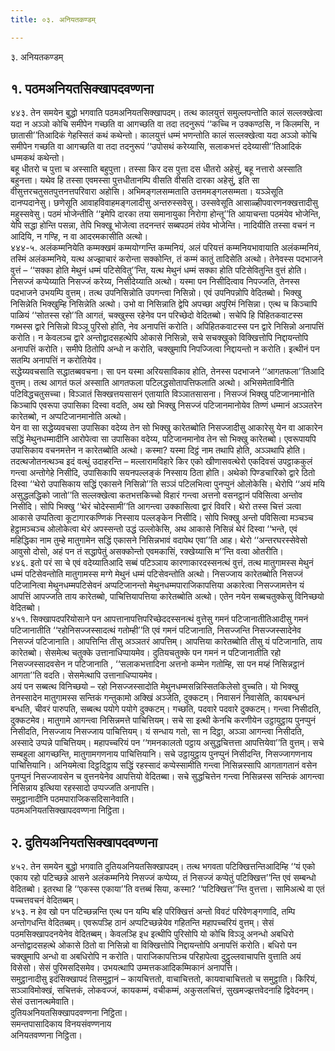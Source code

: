 ```yaml
---
title: ०३. अनियतकण्डम्

---
```

३. अनियतकण्डम्  


## १. पठमअनियतसिक्खापदवण्णना

४४३. तेन समयेन बुद्धो भगवाति पठमअनियतसिक्खापदम्। तत्थ कालयुत्तं समुल्लपन्तोति कालं सल्लक्खेत्वा यदा न अञ्ञो कोचि समीपेन गच्छति वा आगच्छति वा तदा तदनुरूपं ‘‘कच्चि न उक्कण्ठसि, न किलमसि, न छातासी’’तिआदिकं गेहस्सितं कथं कथेन्तो। कालयुत्तं धम्मं भणन्तोति कालं सल्लक्खेत्वा यदा अञ्ञो कोचि समीपेन गच्छति वा आगच्छति वा तदा तदनुरूपं ‘‘उपोसथं करेय्यासि, सलाकभत्तं ददेय्यासी’’तिआदिकं धम्मकथं कथेन्तो।  
बहू धीतरो च पुत्ता च अस्साति बहुपुत्ता। तस्सा किर दस पुत्ता दस धीतरो अहेसुं, बहू नत्तारो अस्साति बहुनत्ता। यथेव हि तस्सा एवमस्सा पुत्तधीतानम्पि वीसति वीसति दारका अहेसुं, इति सा वीसुत्तरचतुसतपुत्तनत्तपरिवारा अहोसि। अभिमङ्गलसम्मताति उत्तममङ्गलसम्मता। यञ्ञेसूति दानप्पदानेसु। छणेसूति आवाहविवाहमङ्गलादीसु अन्तरुस्सवेसु। उस्सवेसूति आसाळ्हीपवारणनक्खत्तादीसु महुस्सवेसु। पठमं भोजेन्तीति ‘‘इमेपि दारका तया समानायुका निरोगा होन्तू’’ति आयाचन्ता पठमंयेव भोजेन्ति, येपि सद्धा होन्ति पसन्ना, तेपि भिक्खू भोजेत्वा तदनन्तरं सब्बपठमं तंयेव भोजेन्ति। नादियीति तस्सा वचनं न आदियि, न गण्हि, न वा आदरमकासीति अत्थो।  
४४४-५. अलंकम्मनियेति कम्मक्खमं कम्मयोग्गन्ति कम्मनियं, अलं परियत्तं कम्मनियभावायाति अलंकम्मनियं, तस्मिं अलंकम्मनिये, यत्थ अज्झाचारं करोन्ता सक्कोन्ति, तं कम्मं कातुं तादिसेति अत्थो। तेनेवस्स पदभाजने वुत्तं – ‘‘सक्का होति मेथुनं धम्मं पटिसेवितु’’न्ति, यत्थ मेथुनं धम्मं सक्का होति पटिसेवितुन्ति वुत्तं होति। निसज्जं कप्पेय्याति निसज्जं करेय्य, निसीदेय्याति अत्थो। यस्मा पन निसीदित्वाव निपज्जति, तेनस्स पदभाजने उभयम्पि वुत्तम्। तत्थ उपनिसिन्नोति उपगन्त्वा निसिन्नो। एवं उपनिपन्नोपि वेदितब्बो। भिक्खु निसिन्नेति भिक्खुम्हि निसिन्नेति अत्थो। उभो वा निसिन्नाति द्वेपि अपच्छा अपुरिमं निसिन्ना। एत्थ च किञ्चापि पाळियं ‘‘सोतस्स रहो’’ति आगतं, चक्खुस्स रहेनेव पन परिच्छेदो वेदितब्बो। सचेपि हि पिहितकवाटस्स गब्भस्स द्वारे निसिन्नो विञ्ञू पुरिसो होति, नेव अनापत्तिं करोति। अपिहितकवाटस्स पन द्वारे निसिन्नो अनापत्तिं करोति। न केवलञ्च द्वारे अन्तोद्वादसहत्थेपि ओकासे निसिन्नो, सचे सचक्खुको विक्खित्तोपि निद्दायन्तोपि अनापत्तिं करोति। समीपे ठितोपि अन्धो न करोति, चक्खुमापि निपज्जित्वा निद्दायन्तो न करोति। इत्थीनं पन सतम्पि अनापत्तिं न करोतियेव।  
सद्धेय्यवचसाति सद्धातब्बवचना। सा पन यस्मा अरियसाविकाव होति, तेनस्स पदभाजने ‘‘आगतफला’’तिआदि वुत्तम्। तत्थ आगतं फलं अस्साति आगतफला पटिलद्धसोतापत्तिफलाति अत्थो। अभिसमेताविनीति पटिविद्धचतुसच्चा। विञ्ञातं सिक्खत्तयसासनं एतायाति विञ्ञातसासना। निसज्जं भिक्खु पटिजानमानोति किञ्चापि एवरूपा उपासिका दिस्वा वदति, अथ खो भिक्खु निसज्जं पटिजानमानोयेव तिण्णं धम्मानं अञ्ञतरेन कारेतब्बो, न अप्पटिजानमानोति अत्थो।  
येन वा सा सद्धेय्यवचसा उपासिका वदेय्य तेन सो भिक्खु कारेतब्बोति निसज्जादीसु आकारेसु येन वा आकारेन सद्धिं मेथुनधम्मादीनि आरोपेत्वा सा उपासिका वदेय्य, पटिजानमानोव तेन सो भिक्खु कारेतब्बो। एवरूपायपि उपासिकाय वचनमत्तेन न कारेतब्बोति अत्थो। कस्मा? यस्मा दिट्ठं नाम तथापि होति, अञ्ञथापि होति।  
तदत्थजोतनत्थञ्च इदं वत्थुं उदाहरन्ति – मल्लारामविहारे किर एको खीणासवत्थेरो एकदिवसं उपट्ठाककुलं गन्त्वा अन्तोगेहे निसीदि, उपासिकापि सयनपल्लङ्कं निस्साय ठिता होति। अथेको पिण्डचारिको द्वारे ठितो दिस्वा ‘‘थेरो उपासिकाय सद्धिं एकासने निसिन्नो’’ति सञ्ञं पटिलभित्वा पुनप्पुनं ओलोकेसि। थेरोपि ‘‘अयं मयि असुद्धलद्धिको जातो’’ति सल्लक्खेत्वा कतभत्तकिच्चो विहारं गन्त्वा अत्तनो वसनट्ठानं पविसित्वा अन्तोव निसीदि। सोपि भिक्खु ‘‘थेरं चोदेस्सामी’’ति आगन्त्वा उक्कासित्वा द्वारं विवरि। थेरो तस्स चित्तं ञत्वा आकासे उप्पतित्वा कूटागारकण्णिकं निस्साय पल्लङ्केन निसीदि। सोपि भिक्खु अन्तो पविसित्वा मञ्चञ्च हेट्ठामञ्चञ्च ओलोकेत्वा थेरं अपस्सन्तो उद्धं उल्लोकेसि, अथ आकासे निसिन्नं थेरं दिस्वा ‘‘भन्ते, एवं महिद्धिका नाम तुम्हे मातुगामेन सद्धिं एकासने निसिन्नभावं वदापेथ एवा’’ति आह। थेरो ‘‘अन्तरघरस्सेवेसो आवुसो दोसो, अहं पन तं सद्धापेतुं असक्कोन्तो एवमकासिं, रक्खेय्यासि म’’न्ति वत्वा ओतरीति।  
४४६. इतो परं सा चे एवं वदेय्यातिआदि सब्बं पटिञ्ञाय कारणाकारदस्सनत्थं वुत्तं, तत्थ मातुगामस्स मेथुनं धम्मं पटिसेवन्तोति मातुगामस्स मग्गे मेथुनं धम्मं पटिसेवन्तोति अत्थो। निसज्जाय कारेतब्बोति निसज्जं पटिजानित्वा मेथुनधम्मपटिसेवनं अप्पटिजानन्तो मेथुनधम्मपाराजिकापत्तिया अकारेत्वा निसज्जामत्तेन यं आपत्तिं आपज्जति ताय कारेतब्बो, पाचित्तियापत्तिया कारेतब्बोति अत्थो। एतेन नयेन सब्बचतुक्केसु विनिच्छयो वेदितब्बो।  
४५१. सिक्खापदपरियोसाने पन आपत्तानापत्तिपरिच्छेददस्सनत्थं वुत्तेसु गमनं पटिजानातीतिआदीसु गमनं पटिजानातीति ‘‘रहोनिसज्जस्सादत्थं गतोम्ही’’ति एवं गमनं पटिजानाति, निसज्जन्ति निसज्जस्सादेनेव निसज्जं पटिजानाति। आपत्तिन्ति तीसु अञ्ञतरं आपत्तिम्। आपत्तिया कारेतब्बोति तीसु यं पटिजानाति, ताय कारेतब्बो। सेसमेत्थ चतुक्के उत्तानाधिप्पायमेव। दुतियचतुक्के पन गमनं न पटिजानातीति रहो निसज्जस्सादवसेन न पटिजानाति , ‘‘सलाकभत्तादिना अत्तनो कम्मेन गतोम्हि, सा पन मय्हं निसिन्नट्ठानं आगता’’ति वदति। सेसमेत्थापि उत्तानाधिप्पायमेव।  
अयं पन सब्बत्थ विनिच्छयो – रहो निसज्जस्सादोति मेथुनधम्मसन्निस्सितकिलेसो वुच्चति। यो भिक्खु तेनस्सादेन मातुगामस्स सन्तिकं गन्तुकामो अक्खिं अञ्जेति, दुक्कटम्। निवासनं निवासेति, कायबन्धनं बन्धति, चीवरं पारुपति, सब्बत्थ पयोगे पयोगे दुक्कटम्। गच्छति, पदवारे पदवारे दुक्कटम्। गन्त्वा निसीदति, दुक्कटमेव। मातुगामे आगन्त्वा निसिन्नमत्ते पाचित्तियम्। सचे सा इत्थी केनचि करणीयेन उट्ठायुट्ठाय पुनप्पुनं निसीदति, निसज्जाय निसज्जाय पाचित्तियम्। यं सन्धाय गतो, सा न दिट्ठा, अञ्ञा आगन्त्वा निसीदति, अस्सादे उप्पन्ने पाचित्तियम्। महापच्चरियं पन ‘‘गमनकालतो पट्ठाय असुद्धचित्तत्ता आपत्तियेवा’’ति वुत्तम्। सचे सम्बहुला आगच्छन्ति, मातुगामगणनाय पाचित्तियानि। सचे उट्ठायुट्ठाय पुनप्पुनं निसीदन्ति, निसज्जागणनाय पाचित्तियानि। अनियमेत्वा दिट्ठदिट्ठाय सद्धिं रहस्सादं कप्पेस्सामीति गन्त्वा निसिन्नस्सापि आगतागतानं वसेन पुनप्पुनं निसज्जावसेन च वुत्तनयेनेव आपत्तियो वेदितब्बा। सचे सुद्धचित्तेन गन्त्वा निसिन्नस्स सन्तिकं आगन्त्वा निसिन्नाय इत्थिया रहस्सादो उप्पज्जति अनापत्ति।  
समुट्ठानादीनि पठमपाराजिकसदिसानेवाति।  
पठमअनियतसिक्खापदवण्णना निट्ठिता।  


## २. दुतियअनियतसिक्खापदवण्णना

४५२. तेन समयेन बुद्धो भगवाति दुतियअनियतसिक्खापदम्। तत्थ भगवता पटिक्खित्तन्तिआदिम्हि ‘‘यं एको एकाय रहो पटिच्छन्ने आसने अलंकम्मनिये निसज्जं कप्पेय्य, तं निसज्जं कप्पेतुं पटिक्खित्त’’न्ति एवं सम्बन्धो वेदितब्बो। इतरथा हि ‘‘एकस्स एकाया’’ति वत्तब्बं सिया, कस्मा? ‘‘पटिक्खित्त’’न्ति वुत्तत्ता। सामिअत्थे वा एतं पच्चत्तवचनं वेदितब्बम्।  
४५३. न हेव खो पन पटिच्छन्नन्ति एत्थ पन यम्पि बहि परिक्खित्तं अन्तो विवटं परिवेणङ्गणादि, तम्पि अन्तोगधन्ति वेदितब्बम्। एवरूपञ्हि ठानं अप्पटिच्छन्नेयेव गहितन्ति महापच्चरियं वुत्तम्। सेसं पठमसिक्खापदनयेनेव वेदितब्बम्। केवलञ्हि इध इत्थीपि पुरिसोपि यो कोचि विञ्ञू अनन्धो अबधिरो अन्तोद्वादसहत्थे ओकासे ठितो वा निसिन्नो वा विक्खित्तोपि निद्दायन्तोपि अनापत्तिं करोति। बधिरो पन चक्खुमापि अन्धो वा अबधिरोपि न करोति। पाराजिकापत्तिञ्च परिहापेत्वा दुट्ठुल्लवाचापत्ति वुत्ताति अयं विसेसो। सेसं पुरिमसदिसमेव। उभयत्थापि उम्मत्तकआदिकम्मिकानं अनापत्ति।  
समुट्ठानादीसु इदंसिक्खापदं तिसमुट्ठानं – कायचित्ततो, वाचाचित्ततो, कायवाचाचित्ततो च समुट्ठाति। किरियं, सञ्ञाविमोक्खं, सचित्तकं, लोकवज्जं, कायकम्मं, वचीकम्मं, अकुसलचित्तं, सुखमज्झत्तवेदनाहि द्विवेदनम्। सेसं उत्तानत्थमेवाति।  
दुतियअनियतसिक्खापदवण्णना निट्ठिता।  
समन्तपासादिकाय विनयसंवण्णनाय  
अनियतवण्णना निट्ठिता।  